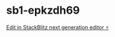 # sb1-epkzdh69

[Edit in StackBlitz next generation editor ⚡️](https://stackblitz.com/~/github.com/Eni428/sb1-epkzdh69)